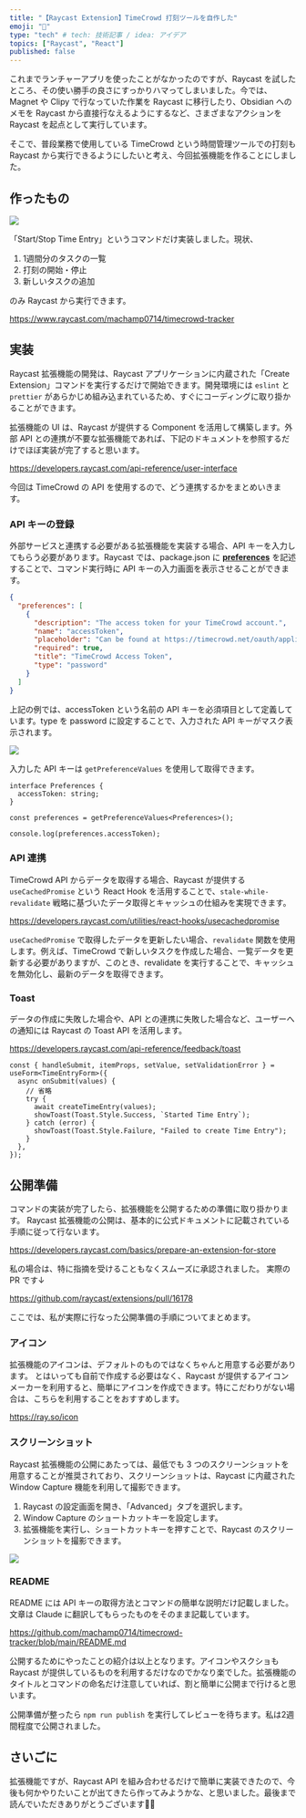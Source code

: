 ```yaml
---
title: "【Raycast Extension】TimeCrowd 打刻ツールを自作した"
emoji: "🐬"
type: "tech" # tech: 技術記事 / idea: アイデア
topics: ["Raycast", "React"]
published: false
---
```


これまでランチャーアプリを使ったことがなかったのですが、Raycast を試したところ、その使い勝手の良さにすっかりハマってしまいました。今では、Magnet や Clipy で行なっていた作業を Raycast に移行したり、Obsidian へのメモを Raycast から直接行なえるようにするなど、さまざまなアクションを Raycast を起点として実行しています。

そこで、普段業務で使用している TimeCrowd という時間管理ツールでの打刻も Raycast から実行できるようにしたいと考え、今回拡張機能を作ることにしました。

## 作ったもの

![](/images/timecrowd-tracker.png)

「Start/Stop Time Entry」というコマンドだけ実装しました。現状、

1. 1週間分のタスクの一覧
2. 打刻の開始・停止
3. 新しいタスクの追加

のみ Raycast から実行できます。

https://www.raycast.com/machamp0714/timecrowd-tracker

## 実装

Raycast 拡張機能の開発は、Raycast アプリケーションに内蔵された「Create Extension」コマンドを実行するだけで開始できます。開発環境には `eslint` と `prettier` があらかじめ組み込まれているため、すぐにコーディングに取り掛かることができます。

拡張機能の UI は、Raycast が提供する Component を活用して構築します。外部 API との連携が不要な拡張機能であれば、下記のドキュメントを参照するだけでほぼ実装が完了すると思います。

https://developers.raycast.com/api-reference/user-interface

今回は TimeCrowd の API を使用するので、どう連携するかをまとめいきます。

### API キーの登録

外部サービスと連携する必要がある拡張機能を実装する場合、API キーを入力してもらう必要があります。Raycast では、package.json に **[preferences](https://developers.raycast.com/information/manifest#preference-properties)** を記述することで、コマンド実行時に API キーの入力画面を表示させることができます。

```json
{
  "preferences": [
    {
      "description": "The access token for your TimeCrowd account.",
      "name": "accessToken",
      "placeholder": "Can be found at https://timecrowd.net/oauth/applications",
      "required": true,
      "title": "TimeCrowd Access Token",
      "type": "password"
    }
  ]
}
```

上記の例では、accessToken という名前の API キーを必須項目として定義しています。type を password に設定することで、入力された API キーがマスク表示されます。

![](/images/tc-api-key.png)

入力した API キーは `getPreferenceValues` を使用して取得できます。

```tsx
interface Preferences {
  accessToken: string;
}

const preferences = getPreferenceValues<Preferences>();

console.log(preferences.accessToken);
```

### API 連携

TimeCrowd API からデータを取得する場合、Raycast が提供する `useCachedPromise` という React Hook を活用することで、`stale-while-revalidate` 戦略に基づいたデータ取得とキャッシュの仕組みを実現できます。

https://developers.raycast.com/utilities/react-hooks/usecachedpromise

`useCachedPromise` で取得したデータを更新したい場合、`revalidate` 関数を使用します。例えば、TimeCrowd で新しいタスクを作成した場合、一覧データを更新する必要がありますが、このとき、revalidate を実行することで、キャッシュを無効化し、最新のデータを取得できます。

### Toast

データの作成に失敗した場合や、API との連携に失敗した場合など、ユーザーへの通知には Raycast の Toast API を活用します。

https://developers.raycast.com/api-reference/feedback/toast

```tsx
const { handleSubmit, itemProps, setValue, setValidationError } = useForm<TimeEntryForm>({
  async onSubmit(values) {
    // 省略
    try {
      await createTimeEntry(values);
      showToast(Toast.Style.Success, `Started Time Entry`);
    } catch (error) {
      showToast(Toast.Style.Failure, "Failed to create Time Entry");
    }
  },
});
```

## 公開準備

コマンドの実装が完了したら、拡張機能を公開するための準備に取り掛かります。
Raycast 拡張機能の公開は、基本的に公式ドキュメントに記載されている手順に従って行ないます。

https://developers.raycast.com/basics/prepare-an-extension-for-store

私の場合は、特に指摘を受けることもなくスムーズに承認されました。
実際の PR です↓

https://github.com/raycast/extensions/pull/16178

ここでは、私が実際に行なった公開準備の手順についてまとめます。

### アイコン

拡張機能のアイコンは、デフォルトのものではなくちゃんと用意する必要があります。
とはいっても自前で作成する必要はなく、Raycast が提供するアイコンメーカーを利用すると、簡単にアイコンを作成できます。特にこだわりがない場合は、こちらを利用することをおすすめします。

https://ray.so/icon

### スクリーンショット

Raycast 拡張機能の公開にあたっては、最低でも 3 つのスクリーンショットを用意することが推奨されており、スクリーンショットは、Raycast に内蔵された Window Capture 機能を利用して撮影できます。

1. Raycast の設定画面を開き、「Advanced」タブを選択します。
2. Window Capture のショートカットキーを設定します。
3. 拡張機能を実行し、ショートカットキーを押すことで、Raycast のスクリーンショットを撮影できます。

![](/images/window-capture.png)

### README

README には API キーの取得方法とコマンドの簡単な説明だけ記載しました。文章は Claude に翻訳してもらったものをそのまま記載しています。

https://github.com/machamp0714/timecrowd-tracker/blob/main/README.md

公開するためにやったことの紹介は以上となります。アイコンやスクショも Raycast が提供しているものを利用するだけなのでかなり楽でした。拡張機能のタイトルとコマンドの命名だけ注意していれば、割と簡単に公開まで行けると思います。

公開準備が整ったら `npm run publish` を実行してレビューを待ちます。私は2週間程度で公開されました。

## さいごに

拡張機能ですが、Raycast API を組み合わせるだけで簡単に実装できたので、今後も何かやりたいことが出てきたら作ってみようかな、と思いました。最後まで読んでいただきありがとうございます🙇‍♂️